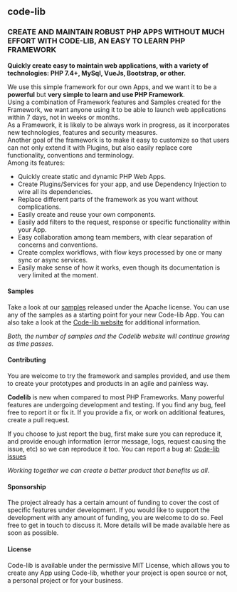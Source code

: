 ## code-lib

### CREATE AND MAINTAIN ROBUST PHP APPS WITHOUT MUCH EFFORT WITH CODE-LIB, AN EASY TO LEARN PHP FRAMEWORK

**Quickly create easy to maintain web applications, with a variety of technologies: 
PHP 7.4+, MySql, VueJs, Bootstrap, or other.**

We use this simple framework for our own Apps, and we want it to be a **powerful** but **very simple to learn and use PHP Framework**.<br>
Using a combination of Framework features and Samples created for the Framework, we want anyone using it to be able to launch web applications within 
7 days, not in weeks or months.<br>
As a Framework, it is likely to be always work in progress, as it incorporates new technologies, features and security measures.<br>
Another goal of the framework is to make it easy to customize so that users can not only extend it with Plugins, but also 
easily replace core functionality, conventions and terminology.<br> 
Among its features:<br>
- Quickly create static and dynamic PHP Web Apps. 
- Create Plugins/Services for your app, and use Dependency Injection to wire all its dependencies.
- Replace different parts of the framework as you want without complications.
- Easily create and reuse your own components.
- Easily add filters to the request, response or specific functionality within your App.
- Easy collaboration among team members, with clear separation of concerns and conventions.
- Create complex workflows, with flow keys processed by one or many sync or async services.
- Easily make sense of how it works, even though its documentation is very limited at the moment.

#### Samples

Take a look at our <a href="https://github.com/codelibfw/cl-samples">samples</a> released under the Apache license. You can
use any of the samples as a starting point for your new Code-lib App.
You can also take a look at the <a href="http://codelibfw.com">Code-lib website</a> for additional information.

_Both, the number of samples and the Codelib website will continue growing as time passes._

#### Contributing

You are welcome to try the framework and samples provided, and use them to create your prototypes and products in an 
agile and painless way.

**Codelib** is new when compared to most PHP Frameworks. Many powerful features are undergoing development and testing. If 
you find any bug, feel free to report it or fix it.
If you provide a fix, or work on additional features, create a pull request.

If you choose to just report the bug, first make sure you can reproduce it, and provide enough information (error message, 
logs, request causing the issue, etc) so we can reproduce it too.
You can report a bug at: <a href="https://github.com/codelibfw/code-lib/issues">Code-lib issues</a>

_Working together we can create a better product that benefits us all_.

#### Sponsorship

The project already has a certain amount of funding to cover the cost of specific features under development. If you would 
like to support the development with any amount of funding, you are welcome to do so. Feel free to get in touch to discuss it.
More details will be made available here as soon as possible.

#### License

Code-lib is available under the permissive MIT License, which allows you to create any App using Code-lib, whether 
your project is open source or not, a personal project or for your business.

